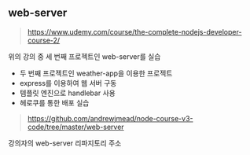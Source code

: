 ## web-server

> https://www.udemy.com/course/the-complete-nodejs-developer-course-2/

위의 강의 중 세 번째 프로젝트인 web-server를 실습
- 두 번째 프로젝트인 weather-app을 이용한 프로젝트
- express를 이용하여 웹 서버 구동
- 템플릿 엔진으로 handlebar 사용
- 헤로쿠를 통한 배포 실습

> https://github.com/andrewjmead/node-course-v3-code/tree/master/web-server

강의자의 web-server 리파지토리 주소

